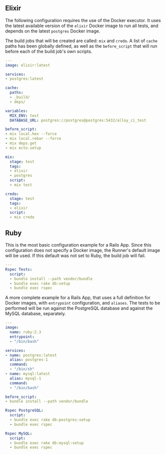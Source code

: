 ## Elixir

The following configuration requires the use of the Docker executor. It uses the
latest available version of the `elixir` Docker image to run all tests, and
depends on the latest `postgres` Docker image.

The build jobs that will be created are called: `mix` and `credo`. A list of
`cache` paths has been globally defined, as well as the `before_script` that
will run before each of the build job's own scripts.

```yaml
---
image: elixir:latest

services:
- postgres:latest

cache:
  paths:
  - _build/
  - deps/

variables:
  MIX_ENV: test
  DATABASE_URL: postgres://postgres@postgres:5432/alloy_ci_test

before_script:
- mix local.hex --force
- mix local.rebar --force
- mix deps.get
- mix ecto.setup

mix:
  stage: test
  tags:
  - elixir
  - postgres
  script:
  - mix test

credo:
  stage: test
  tags:
  - elixir
  script:
  - mix credo

```

## Ruby

This is the most basic configuration example for a Rails App. Since this configuration
does not specify a Docker image, the Runner's default image will be used. If this
default was not set to Ruby, the build job will fail.

```yaml
---
Rspec Tests:
  script:
  - bundle install --path vendor/bundle
  - bundle exec rake db:setup
  - bundle exec rspec

```

A more complete example for a Rails App, that uses a full definition for Docker
images, with `entrypoint` configuration, and `aliases`. The tests to be performed
will be run against the PostgreSQL database and against the MySQL database,
separately.

```yaml
---
image:
  name: ruby:2.3
  entrypoint:
  - "/bin/bash"

services:
- name: postgres:latest
  alias: postgres-1
  command:
  - "/bin/sh"
- name: mysql:latest
  alias: mysql-1
  command:
  - "/bin/bash"

before_script:
- bundle install --path vendor/bundle

Rspec PostgreSQL:
  script:
  - bundle exec rake db:postgres:setup
  - bundle exec rspec

Rspec MySQL:
  script:
  - bundle exec rake db:mysql:setup
  - bundle exec rspec
```

